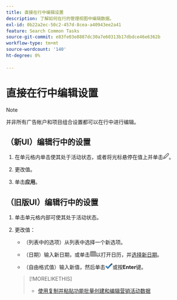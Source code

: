 ```yaml
---
title: 直接在行中编辑设置
description: 了解如何在行的管理视图中编辑数据。
exl-id: 0b22a2ec-50c2-457d-8cea-a40943ee2a41
feature: Search Common Tasks
source-git-commit: e83fe03e8887dc30a7e60313b17dbdce46e6362b
workflow-type: tm+mt
source-wordcount: '140'
ht-degree: 0%

---
```


# 直接在行中编辑设置

>[!NOTE]
>
>并非所有广告帐户和项目组合设置都可以在行中进行编辑。

## （新UI）编辑行中的设置

1. 在单元格内单击使其处于活动状态，或者将光标悬停在值上并单击![编辑](/help/search-social-commerce/assets/edit-new.png "编辑")。

1. 更改值。

1. 单击&#x200B;**应用**。

<!--
1. Change the value:

   * (Options in a list) Select a new option from the list.
   
   * (Dates) Enter a new date, or click ![Calendar](/help/search-social-commerce/assets/calendar.png "Calendar") to open the calendar and [select a new date](/help/search-social-commerce/common-tasks/navigation-editing-selection/calendar.md).
   
   * (Free-form values) Enter a new value.
-->

## （旧版UI）编辑行中的设置

1. 单击单元格内部可使其处于活动状态。

1. 更改值：

   * （列表中的选项）从列表中选择一个新选项。

   * （日期）输入新日期，或单击![日历](/help/search-social-commerce/assets/calendar.png "日历")以打开日历，并[选择新日期](/help/search-social-commerce/common-tasks/navigation-editing-selection/calendar.md)。

   * （自由格式值）输入新值，然后单击![保存](/help/search-social-commerce/assets/select.png "保存")或按&#x200B;**Enter**&#x200B;键。

   >[!MORELIKETHIS]
   >
   >* [使用复制并粘贴功能批量创建和编辑营销活动数据](/help/search-social-commerce/campaign-management/campaigns/copy-paste.md)
